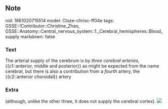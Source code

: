 ## Note
nid: 1661020715514
model: Cloze-chrisc-ff04e
tags: GSSE::!Contributor::Christine_Zhao, GSSE::Anatomy::Central_nervous_system::1._Cerebral_hemispheres::Blood_supply
markdown: false

### Text
<div>
  <div>
    <div>
      <div>
        <div>
          The arterial supply of the cerebrum is by <span style= 
          "font-style: italic;">three cerebral arteries,</span>
          {{c1::anterior, middle and posterior}} as might be
          expected from the name cerebral, but there is also a
          contribution from a <span style="font-style:
          italic;">fourth</span> artery, the {{c2::anterior
          choroidal}} artery
        </div>
      </div>
    </div>
  </div>
</div>

### Extra
<div>
  <div>
    <div>
      <div>
        <div>(although, unlike the other three, it does not supply
        the cerebral cortex). <img src= 
        "paste-5d824c0d117dc4730d52030b60630f41bbc4804c.jpg"></div>
      </div>
    </div>
  </div>
</div>
